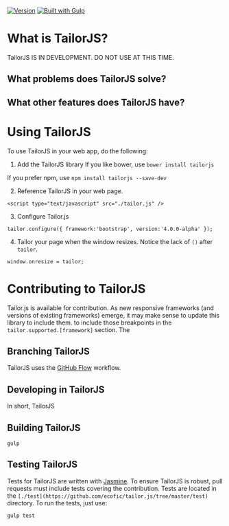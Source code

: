 [![Version](http://img.shields.io/badge/version-0.3.0-yellow.svg?style=flat)](https://www.ecofic.com)
[![Built with Gulp](https://img.shields.io/badge/built%20with-gulp-green.svg)](http://gulpjs.com/)

# What is TailorJS?
TailorJS IS IN DEVELOPMENT. DO NOT USE AT THIS TIME.

## What problems does TailorJS solve?

## What other features does TailorJS have?

# Using TailorJS
To use TailorJS in your web app, do the following:

1. Add the TailorJS library
If you like bower, use `bower install tailorjs`

If you prefer npm, use `npm install tailorjs --save-dev`

2. Reference TailorJS in your web page.

`<script type="text/javascript" src="./tailor.js" />`
	
3. Configure Tailor.js

`tailor.configure({ framework:'bootstrap', version:'4.0.0-alpha' });`

4. Tailor your page when the window resizes. Notice the lack of `()` after `tailor`.

`window.onresize = tailor;`


# Contributing to TailorJS
Tailor.js is available for contribution. As new responsive frameworks (and versions of existing frameworks) emerge, 
it may make sense to update this library to include them. 
to include those breakpoints in the `tailor.supported.[framework]` section. The 

## Branching TailorJS
TailorJS uses the [GitHub Flow](https://guides.github.com/introduction/flow/) workflow.

## Developing in TailorJS
In short, TailorJS

## Building TailorJS

`gulp`

## Testing TailorJS
Tests for TailorJS are written with [Jasmine](http://jasmine.github.io/). To ensure TailorJS is robust,
pull requests must include tests covering the contribution. Tests are located in the `[./test](https://github.com/ecofic/tailor.js/tree/master/test)`
directory. To run the tests, just use:

`gulp test`

